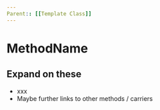 ```yaml
---
Parent:: [[Template Class]]
---
```


# MethodName

## Expand on these

- xxx
- Maybe further links to other methods / carriers